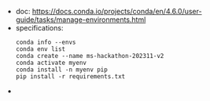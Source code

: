 - doc: https://docs.conda.io/projects/conda/en/4.6.0/user-guide/tasks/manage-environments.html
- specifications: 
  ```
  conda info --envs
  conda env list
  conda create --name ms-hackathon-202311-v2 
  conda activate myenv
  conda install -n myenv pip
  pip install -r requirements.txt
  ```
-